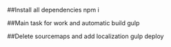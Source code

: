 ##Install all dependencies
npm i

##Main task for work and automatic build
gulp

##Delete sourcemaps and add localization
gulp deploy